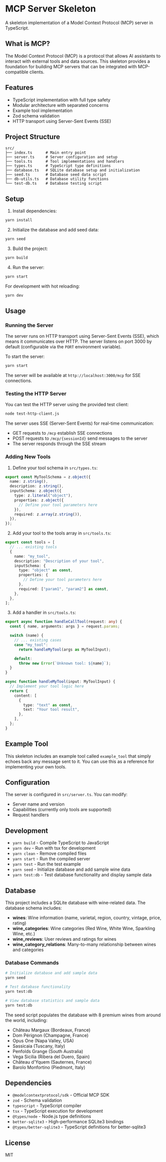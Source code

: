 # MCP Server Skeleton

A skeleton implementation of a Model Context Protocol (MCP) server in TypeScript.

## What is MCP?

The Model Context Protocol (MCP) is a protocol that allows AI assistants to interact with external tools and data sources. This skeleton provides a foundation for building MCP servers that can be integrated with MCP-compatible clients.

## Features

- TypeScript implementation with full type safety
- Modular architecture with separated concerns
- Example tool implementation
- Zod schema validation
- HTTP transport using Server-Sent Events (SSE)

## Project Structure

```
src/
├── index.ts      # Main entry point
├── server.ts     # Server configuration and setup
├── tools.ts      # Tool implementations and handlers
├── types.ts      # TypeScript type definitions
├── database.ts   # SQLite database setup and initialization
├── seed.ts       # Database seed data script
├── db-utils.ts   # Database utility functions
└── test-db.ts    # Database testing script
```

## Setup

1. Install dependencies:

```bash
yarn install
```

2. Initialize the database and add seed data:

```bash
yarn seed
```

3. Build the project:

```bash
yarn build
```

4. Run the server:

```bash
yarn start
```

For development with hot reloading:

```bash
yarn dev
```

## Usage

### Running the Server

The server runs on HTTP transport using Server-Sent Events (SSE), which means it communicates over HTTP. The server listens on port 3000 by default (configurable via the `PORT` environment variable).

To start the server:

```bash
yarn start
```

The server will be available at `http://localhost:3000/mcp` for SSE connections.

### Testing the HTTP Server

You can test the HTTP server using the provided test client:

```bash
node test-http-client.js
```

The server uses SSE (Server-Sent Events) for real-time communication:

- GET requests to `/mcp` establish SSE connections
- POST requests to `/mcp/{sessionId}` send messages to the server
- The server responds through the SSE stream

### Adding New Tools

1. Define your tool schema in `src/types.ts`:

```typescript
export const MyToolSchema = z.object({
  name: z.string(),
  description: z.string(),
  inputSchema: z.object({
    type: z.literal("object"),
    properties: z.object({
      // Define your tool parameters here
    }),
    required: z.array(z.string()),
  }),
});
```

2. Add your tool to the tools array in `src/tools.ts`:

```typescript
export const tools = [
  // ... existing tools
  {
    name: "my_tool",
    description: "Description of your tool",
    inputSchema: {
      type: "object" as const,
      properties: {
        // Define your tool parameters here
      },
      required: ["param1", "param2"] as const,
    },
  },
];
```

3. Add a handler in `src/tools.ts`:

```typescript
export async function handleCallTool(request: any) {
  const { name, arguments: args } = request.params;

  switch (name) {
    // ... existing cases
    case "my_tool":
      return handleMyTool(args as MyToolInput);

    default:
      throw new Error(`Unknown tool: ${name}`);
  }
}

async function handleMyTool(input: MyToolInput) {
  // Implement your tool logic here
  return {
    content: [
      {
        type: "text" as const,
        text: "Your tool result",
      },
    ],
  };
}
```

## Example Tool

This skeleton includes an example tool called `example_tool` that simply echoes back any message sent to it. You can use this as a reference for implementing your own tools.

## Configuration

The server is configured in `src/server.ts`. You can modify:

- Server name and version
- Capabilities (currently only tools are supported)
- Request handlers

## Development

- `yarn build` - Compile TypeScript to JavaScript
- `yarn dev` - Run with tsx for development
- `yarn clean` - Remove compiled files
- `yarn start` - Run the compiled server
- `yarn test` - Run the test example
- `yarn seed` - Initialize database and add sample wine data
- `yarn test:db` - Test database functionality and display sample data

## Database

This project includes a SQLite database with wine-related data. The database schema includes:

- **wines**: Wine information (name, varietal, region, country, vintage, price, rating)
- **wine_categories**: Wine categories (Red Wine, White Wine, Sparkling Wine, etc.)
- **wine_reviews**: User reviews and ratings for wines
- **wine_category_relations**: Many-to-many relationship between wines and categories

### Database Commands

```bash
# Initialize database and add sample data
yarn seed

# Test database functionality
yarn test:db

# View database statistics and sample data
yarn test:db
```

The seed script populates the database with 8 premium wines from around the world, including:

- Château Margaux (Bordeaux, France)
- Dom Pérignon (Champagne, France)
- Opus One (Napa Valley, USA)
- Sassicaia (Tuscany, Italy)
- Penfolds Grange (South Australia)
- Vega Sicilia (Ribera del Duero, Spain)
- Château d'Yquem (Sauternes, France)
- Barolo Monfortino (Piedmont, Italy)

## Dependencies

- `@modelcontextprotocol/sdk` - Official MCP SDK
- `zod` - Schema validation
- `typescript` - TypeScript compiler
- `tsx` - TypeScript execution for development
- `@types/node` - Node.js type definitions
- `better-sqlite3` - High-performance SQLite3 bindings
- `@types/better-sqlite3` - TypeScript definitions for better-sqlite3

## License

MIT
